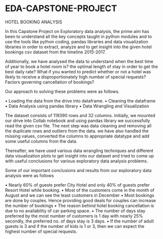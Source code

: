 # EDA-CAPSTONE-PROJECT
HOTEL BOOKING ANALYSIS

In this Capstone Project on Exploratory data analysis, the prime aim has been to understand all the key concepts taught in python modules and to use the tools like python coding, pandas libraries and data visualization libraries in order to extract, analyze and to get insight into the given hotel bookings csv dataset from the timeline 2015-2017. 

Additionally, we have analysed the data to understand when the best time of year to book a hotel room is? the optimal length of stay in order to get the best daily rate? What if you wanted to predict whether or not a hotel was likely to receive a disproportionately high number of special requests? 
Factors governing cancellation of bookings?

Our approach to solving these problems were as follows.

•	Loading the data from the drive into dataframe.
•	Cleaning the dataframe 
•	Data Analysis using pandas library
•	Data Wrangling and Visualization

The dataset consists of 119390 rows and 32 columns.
Initially, we mounted our drive into Collab notebook and using pandas library we successfully read the given csv file. The next step was data cleaning and removing all the duplicate rows and outliers from the data. we have also handled the missing values, converted the columns to appropriate datatype and add some useful columns from the data.

Thereafter, we have used various data wrangling techniques and different data visualization plots to get insight into our dataset and tried to come up with useful conclusions for various exploratory data analysis problems. 

Some of our important conclusions and results from our exploratory data analysis were as follows

•	Nearly 60% of guests prefer City Hotel and only 40% of guests prefer Resort Hotel while booking.
•	Most of the customers come in the month of August and we can see the least customers in December
•	Most bookings are done by couples. Hence providing good deals for couples can increase the number of bookings
•	 The reason behind hotel booking cancellation is due to no availability of car parking space.
•	The number of days stay preferred by the most number of customers is 1 day with nearly 25% secondly, the preferred no. of days stay is 3 days.
•	If the number of adult guests is 3 and if the number of kids is 1 or 3, then we can expect the highest number of special requests.

